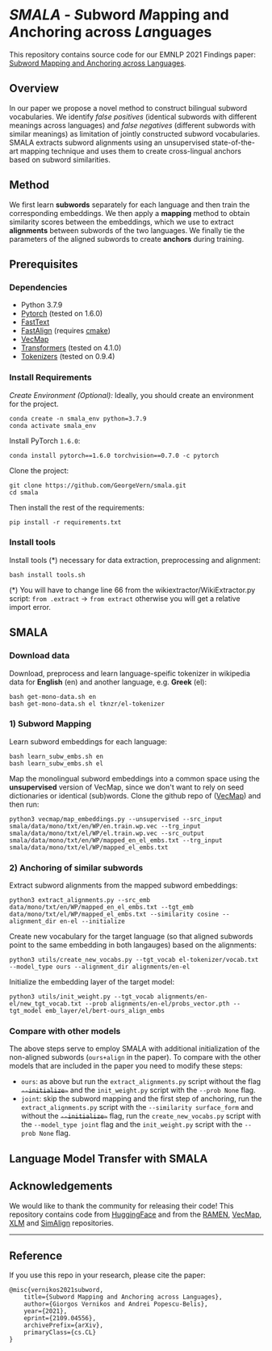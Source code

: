 # *SMALA* - *S*ubword *M*apping and *A*nchoring across *La*nguages
This repository contains source code for our EMNLP 2021 Findings paper: [Subword Mapping and Anchoring across Languages](https://arxiv.org/abs/2109.04556v1).

## Overview
In our paper we propose a novel method to construct bilingual subword vocabularies. We identify _false positives_ (identical subwords with different meanings across languages) and _false negatives_ (different subwords with similar meanings) as limitation of jointly constructed subword vocabularies. SMALA extracts subword alignments using an unsupervised state-of-the-art mapping technique and uses them to create cross-lingual anchors based on subword similarities.

## Method
We first learn **subwords** separately for each language and then train the corresponding embeddings. We then apply a **mapping** method to obtain similarity scores between the embeddings, which we use to extract **alignments** between subwords of the two languages. We finally tie the parameters of the aligned subwords to create **anchors** during training. 

<!-- SMALA  outperforms current methods for joint construction of multilingual subword vocabulariesin cases where there is no cross-lingual signal, such as zero-shot transfer to an unseen language (XNLI) only by sharing subword embeddings. When cross-lingual supervision is available, SMALA is a viable alternative to create shared bilingual vocabularies. -->

## Prerequisites
### Dependencies
* Python 3.7.9
* [Pytorch](https://pytorch.org/) (tested on 1.6.0)
* [FastText](https://github.com/facebookresearch/fastText)
* [FastAlign](https://github.com/clab/fast_align) (requires [cmake](https://cmake.org/install/))
* [VecMap](https://github.com/artetxem/vecmap)
* [Transformers](https://huggingface.co/transformers/) (tested on 4.1.0)
* [Tokenizers](https://github.com/huggingface/tokenizers) (tested on 0.9.4)


### Install Requirements
*Create Environment (Optional):* Ideally, you should create an environment for the project.

    conda create -n smala_env python=3.7.9
    conda activate smala_env
Install PyTorch `1.6.0`:

    conda install pytorch==1.6.0 torchvision==0.7.0 -c pytorch
    
Clone the project:

```
git clone https://github.com/GeorgeVern/smala.git
cd smala
```

Then install the rest of the requirements:

    pip install -r requirements.txt

### Install tools
Install tools (*) necessary for data extraction, preprocessing and alignment:
    
    bash install tools.sh

(*) You will have to change line 66 from the wikiextractor/WikiExtractor.py script: `from .extract` -> `from extract` otherwise you will get a relative import error.

## SMALA
### Download data
Download, preprocess and learn language-speific tokenizer in wikipedia data for **English** (en) and another language, e.g. **Greek** (el):
    
    bash get-mono-data.sh en
    bash get-mono-data.sh el tknzr/el-tokenizer
    
### 1) Subword Mapping
Learn subword embeddings for each language:
    
    bash learn_subw_embs.sh en
    bash learn_subw_embs.sh el

Map the monolingual subword embeddings into a common space using the **unsupervised** version of  VecMap, since we don't want to rely on seed dictionaries or identical (sub)words. Clone the github repo of ([VecMap](https://github.com/artetxem/vecmap)) and then run:

```
python3 vecmap/map_embeddings.py --unsupervised --src_input smala/data/mono/txt/en/WP/en.train.wp.vec --trg_input smala/data/mono/txt/el/WP/el.train.wp.vec --src_output smala/data/mono/txt/en/WP/mapped_en_el_embs.txt --trg_input smala/data/mono/txt/el/WP/mapped_el_embs.txt
```
### 2) Anchoring of similar subwords
Extract subword alignments from the mapped subword embeddings:

    python3 extract_alignments.py --src_emb data/mono/txt/en/WP/mapped_en_el_embs.txt --tgt_emb  data/mono/txt/el/WP/mapped_el_embs.txt --similarity cosine --alignment_dir en-el --initialize
    
Create new vocabulary for the target language (so that aligned subwords point to the same embedding in both langauges) based on the alignments:

    python3 utils/create_new_vocabs.py --tgt_vocab el-tokenizer/vocab.txt --model_type ours --alignment_dir alignments/en-el
    
Initialize the embedding layer of the target model:

    python3 utils/init_weight.py --tgt_vocab alignments/en-el/new_tgt_vocab.txt --prob alignments/en-el/probs_vector.pth --tgt_model emb_layer/el/bert-ours_align_embs

### Compare with other models
The above steps serve to employ SMALA with additional initialization of the non-aligned subwords (`ours+align` in the paper). To compare with the other models that are included in the paper you need to modify these steps:
* `ours`: as above but run the `extract_alignments.py` script without the flag ~~`--initialize~`~~ and the `init_weight.py` script with the `--prob None` flag. 
* `joint`: skip the subword mapping and the first step of anchoring, run the `extract_alignments.py` script with the `--similarity surface_form` and without the  ~~`--initialize~`~~ flag, run the `create_new_vocabs.py` script with the `--model_type joint` flag and the `init_weight.py` script with the `--prob None` flag.


## Language Model Transfer with SMALA


## Acknowledgements

We would like to thank the community for releasing their code! This repository contains code from [HuggingFace](https://github.com/huggingface/transformers) and from the [RAMEN](https://github.com/alexa/ramen), [VecMap](https://github.com/artetxem/vecmap), [XLM](https://github.com/facebookresearch/XLM) and [SimAlign](https://github.com/cisnlp/simalign) repositories.

---
## Reference
If you use this repo in your research, please cite the paper:

    @misc{vernikos2021subword,
        title={Subword Mapping and Anchoring across Languages},
        author={Giorgos Vernikos and Andrei Popescu-Belis},
        year={2021},
        eprint={2109.04556},
        archivePrefix={arXiv},
        primaryClass={cs.CL}
    }

